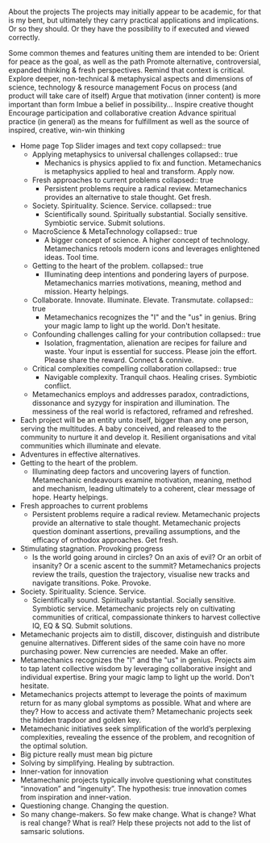 About the projects
The projects may initially appear to be academic, for that is my bent, but ultimately they carry practical applications and implications. Or so they should. Or they have the possibility to if executed and viewed correctly.

Some common themes and features uniting them are intended to be:
Orient for peace as the goal, as well as the path
Promote alternative, controversial, expanded thinking & fresh perspectives. 
Remind that context is critical.
Explore deeper, non-technical & metaphysical aspects and dimensions of science, technology & resource management
Focus on process (and product will take care of itself)
Argue that motivation (inner content) is more important than form
Imbue a belief in possibility… 
Inspire creative thought
Encourage participation and collaborative creation
Advance spiritual practice (in general) as the means for fulfillment as well as the source of inspired, creative, win-win thinking

- Home page Top Slider images and text copy
  collapsed:: true
	- Applying metaphysics to universal challenges
	  collapsed:: true
		- Mechanics is physics applied to fix and function. Metamechanics is metaphysics applied to heal and transform. Apply now.
	- Fresh approaches to current problems
	  collapsed:: true
		- Persistent problems require a radical review. Metamechanics provides an alternative to stale thought. Get fresh.
	- Society. Spirituality. Science. Service.
	  collapsed:: true
		- Scientifically sound. Spiritually substantial. Socially sensitive. Symbiotic service. Submit solutions.
	- MacroScience & MetaTechnology
	  collapsed:: true
		- A bigger concept of science. A higher concept of technology. Metamechanics retools modern icons and leverages enlightened ideas. Tool time.
	- Getting to the heart of the problem.
	  collapsed:: true
		- Illuminating deep intentions and pondering layers of purpose. Metamechanics marries motivations, meaning, method and mission. Hearty helpings.
	- Collaborate. Innovate. Illuminate. Elevate. Transmutate.
	  collapsed:: true
		- Metamechanics recognizes the "I" and the "us" in genius. Bring your magic lamp to light up the world. Don't hesitate.
	- Confounding challenges calling for your contribution
	  collapsed:: true
		- Isolation, fragmentation, alienation are recipes for failure and waste. Your input is essential for success. Please join the effort. Please share the reward. Connect & connive.
	- Critical complexities compelling collaboration
	  collapsed:: true
		- Navigable complexity. Tranquil chaos. Healing crises. Symbiotic conflict.
	- Metamechanics employs and addresses paradox, contradictions, dissonance and syzygy for inspiration and illumination. The messiness of the real world is refactored, reframed and refreshed.
- Each project will be an entity unto itself, bigger than any one person, serving the multitudes. A baby conceived, and released to the community to nurture it and develop it. Resilient organisations and vital communities which illuminate and elevate.
- Adventures in effective alternatives.
- Getting to the heart of the problem.
	- Illuminating deep factors and uncovering layers of function. Metamechanic endeavours examine motivation, meaning, method and mechanism, leading ultimately to a coherent, clear message of hope. Hearty helpings.
- Fresh approaches to current problems
	- Persistent problems require a radical review. Metamechanic projects provide an alternative to stale thought.  Metamechanic projects question dominant assertions, prevailing assumptions, and the efficacy of orthodox approaches. Get fresh.
- Stimulating stagnation. Provoking progress
	- Is the world going around in circles? On an axis of evil? Or an orbit of insanity? Or a scenic ascent to the summit? Metamechanics projects review the trails, question the trajectory, visualise new tracks and navigate transitions. Poke. Provoke.
- Society. Spirituality. Science. Service.
	- Scientifically sound. Spiritually substantial. Socially sensitive. Symbiotic service.  Metamechanic projects rely on cultivating communities of critical, compassionate thinkers to harvest collective IQ, EQ & SQ. Submit solutions.
- Metamechanic projects aim to distill, discover, distinguish and distribute genuine alternatives. Different sides of the same coin have no more purchasing power. New currencies are needed. Make an offer.
- Metamechanics recognizes the "I" and the "us" in genius. Projects aim to tap latent collective wisdom by leveraging collaborative insight and individual expertise. Bring your magic lamp to light up the world. Don't hesitate.
- Metamechanics projects attempt to leverage the points of maximum return for as many global symptoms as possible. What and where are they? How to access and activate them? Metamechanic projects seek the hidden trapdoor and golden key.
- Metamechanic initiatives seek simplification of the world’s perplexing complexities, revealing the essence of the problem, and recognition of the optimal solution.
- Big picture really must mean big picture
- Solving by simplifying. Healing by subtraction.
- Inner-vation for innovation
- Metamechanic projects typically involve questioning what constitutes “innovation” and “ingenuity”. The hypothesis: true innovation comes from inspiration and inner-vation.
- Questioning change. Changing the question.
- So many change-makers. So few make change. What is change? What is real change? What is real? Help these projects not add to the list of samsaric solutions.